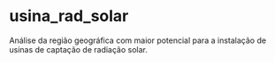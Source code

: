 # usina_rad_solar
Análise da região geográfica com maior potencial para a instalação de usinas de captação de radiação solar.
